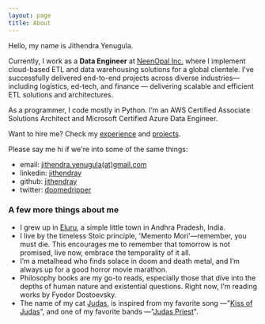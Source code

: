 ```yaml
---
layout: page
title: About
---
```


Hello, my name is Jithendra Yenugula.

Currently, I work as a **Data Engineer** at [NeenOpal Inc.](https://www.neenopal.com/) where I implement cloud-based ETL and data warehousing solutions for a global clientele. I've successfully delivered end-to-end projects across diverse industries—including logistics, ed-tech, and finance — delivering scalable and efficient ETL solutions and architectures.

As a programmer, I code mostly in Python. I’m an AWS Certified Associate Solutions Architect and Microsoft Certified Azure Data Engineer.

Want to hire me? Check my [experience](https://jithendray.github.io/experience.html) and [projects](https://jithendray.github.io/projects.html).

Please say me hi if we're into some of the same things:
  - email: [jithendra.yenugula(at)gmail.com](mailto:jithendra.yenugula@gmail.com)
  - linkedin: [jithendray](https://www.linkedin.com/in/jithendray/)
  - github: [jithendray](https://github.com/jithendray)
  - twitter: [doomedripper](https://x.com/doomedripper)

<!-- To keep up what I’m currently up to, please visit here. -->

### A few more things about me
- I grew up in [Eluru](https://en.wikipedia.org/wiki/Eluru), a simple little town in Andhra Pradesh, India.
- I live by the timeless Stoic principle, 'Memento Mori'—remember, you must die. This encourages me to remember that tomorrow is not promised, live now, embrace the temporality of it all.
- I’m a metalhead who finds solace in doom and death metal, and I’m always up for a good horror movie marathon.
- Philosophy books are my go-to reads, especially those that dive into the depths of human nature and existential questions. Right now, I’m reading works by Fyodor Dostoevsky.
- The name of my cat <a href="/images/judas-2.jpg">Judas</a>, is inspired from my favorite song —"[Kiss of Judas](https://www.youtube.com/watch?v=gaatBMAAt_Y)", and one of my favorite bands —"[Judas Priest](https://en.wikipedia.org/wiki/Judas_Priest)".
